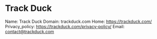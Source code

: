 
# Track Duck

Name: Track Duck
Domain: trackduck.com
Home: https://trackduck.com/
Privacy_policy: https://trackduck.com/privacy-policy/
Email: contact@trackduck.com
